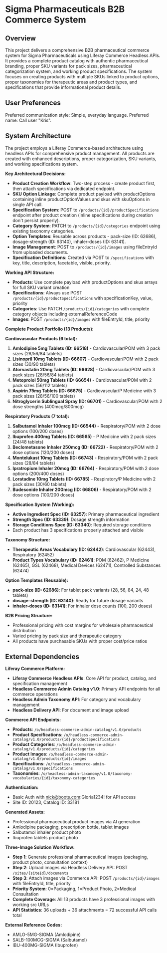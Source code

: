 # Sigma Pharmaceuticals B2B Commerce System

## Overview
This project delivers a comprehensive B2B pharmaceutical commerce system for Sigma Pharmaceuticals using Liferay Commerce Headless APIs. It provides a complete product catalog with authentic pharmaceutical branding, proper SKU variants for pack sizes, pharmaceutical categorization system, and working product specifications. The system focuses on creating products with multiple SKUs linked to product options, proper taxonomies for therapeutic areas and product types, and specifications that provide informational product details.

## User Preferences
Preferred communication style: Simple, everyday language.
Preferred name: Call user "Kris".

## System Architecture
The project employs a Liferay Commerce-based architecture using headless APIs for comprehensive product management. All products are created with enhanced descriptions, proper categorization, SKU variants, and working specifications system.

**Key Architectural Decisions:**
- **Product Creation Workflow**: Two-step process - create product first, then attach specifications via dedicated endpoint.
- **SKU Option Linkage**: Complete product payload with productOptions containing inline productOptionValues and skus with skuOptions in single API call.
- **Specification System**: POST to `/products/{id}/productSpecifications` endpoint after product creation (inline specifications during creation don't persist properly).
- **Category System**: PATCH to `/products/{id}/categories` endpoint using existing taxonomy categories.
- **Option Templates**: Reusable across products - pack-size (ID: 62686), dosage-strength (ID: 63140), inhaler-doses (ID: 63141).
- **Image Management**: POST to `/products/{id}/images` using fileEntryId from uploaded documents.
- **Specification Definitions**: Created via POST to `/specifications` with key, title, description, facetable, visible, priority.

**Working API Structure:**
- **Products**: Use complete payload with productOptions and skus arrays for full SKU variant creation
- **Specifications**: Always use POST `/products/{id}/productSpecifications` with specificationKey, value, priority
- **Categories**: Use PATCH `/products/{id}/categories` with complete category objects including externalReferenceCode
- **Images**: POST `/products/{id}/images` with fileEntryId, title, priority

**Complete Product Portfolio (13 Products):**

**Cardiovascular Products (6 total):**
1. **Amlodipine 5mg Tablets (ID: 66518)** - Cardiovascular/POM with 3 pack sizes (28/56/84 tablets)
2. **Lisinopril 10mg Tablets (ID: 66607)** - Cardiovascular/POM with 2 pack sizes (30/90 tablets)
3. **Atorvastatin 20mg Tablets (ID: 66628)** - Cardiovascular/POM with 3 pack sizes (28/56/84 tablets)
4. **Metoprolol 50mg Tablets (ID: 66654)** - Cardiovascular/POM with 2 pack sizes (56/112 tablets)
5. **Aspirin 75mg Tablets (ID: 66675)** - Cardiovascular/P Medicine with 3 pack sizes (28/56/100 tablets)
6. **Nitroglycerin Sublingual Spray (ID: 66701)** - Cardiovascular/POM with 2 dose strengths (400mcg/800mcg)

**Respiratory Products (7 total):**
1. **Salbutamol Inhaler 100mcg (ID: 66544)** - Respiratory/POM with 2 dose options (100/200 doses)
2. **Ibuprofen 400mg Tablets (ID: 66565)** - P Medicine with 2 pack sizes (24/48 tablets)
3. **Beclometasone Inhaler 250mcg (ID: 66722)** - Respiratory/POM with 2 dose options (120/200 doses)
4. **Montelukast 10mg Tablets (ID: 66743)** - Respiratory/POM with 2 pack sizes (28/84 tablets)
5. **Ipratropium Inhaler 20mcg (ID: 66764)** - Respiratory/POM with 2 dose options (200/400 doses)
6. **Loratadine 10mg Tablets (ID: 66785)** - Respiratory/P Medicine with 2 pack sizes (30/60 tablets)
7. **Budesonide Inhaler 200mcg (ID: 66806)** - Respiratory/POM with 2 dose options (100/200 doses)

**Specification System (Working):**
- **Active Ingredient Spec (ID: 63257)**: Primary pharmaceutical ingredient
- **Strength Spec (ID: 63339)**: Dosage strength information  
- **Storage Conditions Spec (ID: 63340)**: Required storage conditions
- Each product has 3 specifications properly attached and visible

**Taxonomy Structure:**
- **Therapeutic Areas Vocabulary (ID: 62442)**: Cardiovascular (62443), Respiratory (62452)
- **Product Types Vocabulary (ID: 62461)**: POM (62462), P Medicine (62465), GSL (62468), Medical Devices (62471), Controlled Substances (62474)

**Option Templates (Reusable):**
- **pack-size (ID: 62686)**: For tablet pack variants (28, 56, 84, 24, 48 tablets)
- **dosage-strength (ID: 63140)**: Ready for future dosage variants
- **inhaler-doses (ID: 63141)**: For inhaler dose counts (100, 200 doses)

**B2B Pricing Structure:**
- Professional pricing with cost margins for wholesale pharmaceutical distribution
- Varied pricing by pack size and therapeutic category
- All products have purchasable SKUs with proper cost/price ratios

## External Dependencies

**Liferay Commerce Platform:**
- **Liferay Commerce Headless APIs**: Core API for product, catalog, and specification management
- **Headless Commerce Admin Catalog v1.0**: Primary API endpoints for all commerce operations
- **Headless Admin Taxonomy API**: For category and vocabulary management
- **Headless Delivery API**: For document and image upload

**Commerce API Endpoints:**
- **Products**: `/o/headless-commerce-admin-catalog/v1.0/products`
- **Product Specifications**: `/o/headless-commerce-admin-catalog/v1.0/products/{id}/productSpecifications`
- **Product Categories**: `/o/headless-commerce-admin-catalog/v1.0/products/{id}/categories`
- **Product Images**: `/o/headless-commerce-admin-catalog/v1.0/products/{id}/images`
- **Specifications**: `/o/headless-commerce-admin-catalog/v1.0/specifications`
- **Taxonomies**: `/o/headless-admin-taxonomy/v1.0/taxonomy-vocabularies/{id}/taxonomy-categories`

**Authentication:**
- Basic Auth with nick@boots.com:Gloria1234! for API access
- Site ID: 20123, Catalog ID: 33181

**Generated Assets:**
- Professional pharmaceutical product images via AI generation
- Amlodipine packaging, prescription bottle, tablet images
- Salbutamol inhaler product photo
- Ibuprofen tablets product photo

**Three-Image Solution Workflow:**
- **Step 1**: Generate professional pharmaceutical images (packaging, product photo, consultation context)
- **Step 2**: Upload images via Headless Delivery API: POST `/sites/{siteId}/documents`
- **Step 3**: Attach images via Commerce API: POST `/products/{id}/images` with fileEntryId, title, priority
- **Priority System**: 0=Packaging, 1=Product Photo, 2=Medical Consultation
- **Complete Coverage**: All 13 products have 3 professional images with working src URLs
- **API Statistics**: 36 uploads + 36 attachments = 72 successful API calls total

**External Reference Codes:**
- AMLO-5MG-SIGMA (Amlodipine)
- SALB-100MCG-SIGMA (Salbutamol) 
- IBU-400MG-SIGMA (Ibuprofen)